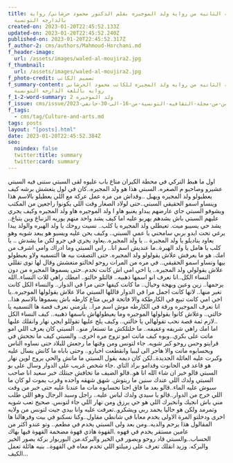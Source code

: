 ```yaml
---
title: الحلقة الثانية من رواية ولد الموجيره بقلم الدكتور محمود حرشاني/ رواية
  بالدارجه التونسية
created-on: 2023-01-20T22:45:52.133Z
updated-on: 2023-01-20T22:45:52.240Z
published-on: 2023-01-20T22:45:52.317Z
f_author-2: cms/authors/Mahmoud-Horchani.md
f_header-image:
  url: /assets/images/waled-al-moujira2.jpg
f_thumbnail:
  url: /assets/images/waled-al-moujira2.jpg
f_photo-credit: تصميم الكاتب
f_summary-content: الحلقة الثانيه من روايه ولد المجيره للكاتب محمود الحرشاني.
  روايه باللغة الدارجه التونسية
f_1-2-word-summary: ولد الموجيره 2
f_issue: cms/issue/العدد-الثامن-من-مجلة-الثقافيه-التونسية-من-16-الى-30-جانفي-2023.md
f_tags:
  - cms/tag/Culture-and-arts.md
tags: posts
layout: "[posts].html"
date: 2023-01-20T22:45:52.384Z
seo:
  noindex: false
  twitter:title: summary
  twitter:card: summary
---
```

اول ما هبط التركي في محطة الكيران متاع باب عليوه لقى السبتي ستنى فيه السبتي عشيرو وصاحبو م الصغره. السبتي هذا هو ولد المجيره..كان في لول يتغشش برشه كيف يعطيولو ولد المجيره ويهبل ..وقداش من مره عمل عركة مع  اللي يعطيلو بالاسم هذا وينساو اسمو الحقيقي السبتي..حتى لولاد الصغار وقت اللي يكونوا راجعين من المكتب ويشوفو السبتي جاي عارضهم يبداو يغنيو هاو ا ولد الموجيره هاو ولد المجيره وكيف يجري عليهم السبتي باش يشدهم يهربو عليه اما كيف يشد واحد منهم يوريه الزنباع وين يتباع.. يشد حي يسيبو ميت. تعيطلي ولد المجيره يا كلب.. نسيت روحك يا ولد الهبره والولد يبدا يرغي تحت ايدو بربي سامحني يا عمي السبتي.. وكيف يحن عليه ويسبو هو يبعد شويه  وهو يعاود يناديلو  يا ولد المجيرة .. يا ولد المجيره..يعاود يجري في جرو لكن ما يشدش .. يا كلب يا هامل يا ولد الهبرة..ما عنديش اسم انا.. راني السبتي وما ادراك  وامي اشرف من امك. هو ما يعرفش علاش يقولولو ولد المجيره. حتى التصقت بيه ها التسميه ولاو يعيطولو بيها ونساو اسمو الحقيقي.. في مره من المرات روحو لخالتو متغشش وقال لها توى تقللي علاش يقولولي ولد المجيره.. يا اخي امي اش كانت تخدم..حتى يسموها المجيره من دون النساء الكل..انا نعرف انو اسمها ذهبيه.. قالتلو خالتو.. امطك راهي للات النساء..الله يرحمها.. زين وعين وبهجة وخيال.. ما كانت كيفها حتى مرا في الدوار.. والنساء الكل كانت تغير منها.. لانها كانت اجمل مرا في الدوار قاللها السبتي مالا علاش يقولولها الموجيره..يا اخي امي كانت تبيع في الكارطكة والا  فاتحة قربي متاع كارطه باش يسموها بالاسم هذا.. انا نعرف الموجيره ورقة في الكارطه موش اسم مرا.. يلزمني نعرف قصة ها التسميه يا خالتي.. وعلاش كانوا يقولولها الموجيره  وما يعيطولهاش باسمها ذهبيه.. كيف النساء الكل ..لازم ثمة قصة نحب تقولهالي يا خالتي.. وكيف يلح عليها تقوللو  ايجي نهار وانقلك علىها اما امك راهي شريفه وعفيفه.. ما خلتلكش ما تستعار منو.. السبتي كان يعرف اللي امو ماتت على بكري..وبوه كيف ماتت امو تزوج مره اخرى.. والسبتي كيف ما نجحش في قرايتو وحس روحو كبر شويه. جاء لتونس ومن وقتها ما رجعش للبلاد حتى نساوه الناس ويحسابوه ماتت والا هاجر الى ليبيا وانقطعت اخبارو.. وحتى باباه ما كانش يسال عليه وكبرت عليه العائلة الجديدة..لكن كان ديمه يقول السبتي ما ماتش والحي يروج لوين نهار هو قاعد في الحانوت وقدامو براد التاي .جاء شخص غريب على الدوار  وسال على بو السبتي قالو خير ان شاء الله انا هو..قالو الضيف ما تخافش جبتلك خبر سعيد انا صاحب السبتي ولدك اللي عندك سنين ما ريتوش. شهق شهقه واحده وقرب يموت  لو كان ما سبوش عليه الماء..قالو بعد ما فاق احنا نحسابوه مات ما عندنا عليه حتى خبر من وقت اللي خرج من الدوار..قالو يا سيدي ولدك لباس عليه.. راجل وسيد الرجال وهو اللي طلب مني باش انجيك وانخبرك اللي هو حي يرزق ومن نهار اللي جاء لتونس. صحيح تعب شويه وتمرمد ولكن هو حاليا يحمد ربي ويشكرو..تعرفت عليه وانا بيدي جيت لتونس من ولايه اخرى  ودخلتو المرة الاولى يخدم معابا في شانطي مقاول..وكنا نسكنو في بيت وفرهالنا ها المقالول هذا يرحم والديه..ومن بعد ولى السبتي يخدم في مطعم.. وتو عندو اكثر من عامين مستقر يخدم في قهوه .القهوة هاذي قهوة مضخمة  القهوة فيها بهاك الحساب..والسبتي قاد روحو  ويصور في الخير والبركة.من البوربوار بركة يصور الخير والبركه. وزيد انقلك تعرف على زميلتو اللي تخدم معاه في القهوة.. بنيه هائلة  تعمل الكيف...